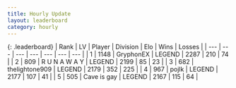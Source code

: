 ```yaml
---
title: Hourly Update
layout: leaderboard
category: hourly
---
```


{: .leaderboard}
| Rank | LV | Player | Division | Elo | Wins | Losses |
| --- | --- | --- | --- | --- | --- | --- |
| <span data-change="0">1</span> | 1148 | <span title="ID: 315148">GryphonEX</span> | LEGEND | <span data-change="0">2287</span> | <span data-change="0">210</span> | <span data-change="0">74</span> |
| <span data-change="0">2</span> | 809 | <span title="ID: 66144">R U N A W A Y</span> | LEGEND | <span data-change="0">2199</span> | <span data-change="0">85</span> | <span data-change="0">23</span> |
| <span data-change="2">3</span> | 682 | <span title="ID: 562775">thelightone909</span> | LEGEND | <span data-change="14">2179</span> | <span data-change="4">352</span> | <span data-change="1">225</span> |
| <span data-change="-1">4</span> | 967 | <span title="ID: 4783">pojlk</span> | LEGEND | <span data-change="0">2177</span> | <span data-change="4">107</span> | <span data-change="2">41</span> |
| <span data-change="-1">5</span> | 505 | <span title="ID: 382502">Cave is gay</span> | LEGEND | <span data-change="0">2167</span> | <span data-change="0">115</span> | <span data-change="0">64</span> |